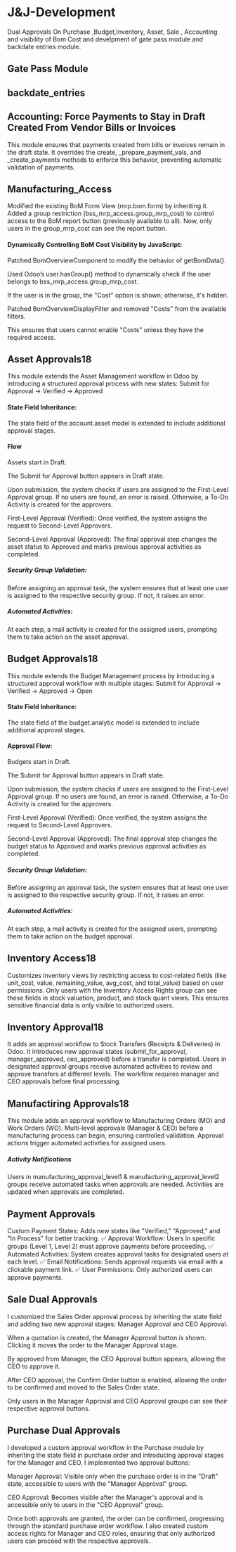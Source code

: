 # J&J-Development
Dual Approvals On Purchase ,Budget,Inventory, Asset, Sale , Accounting and visibility of Bom Cost and develpment of gate pass module and backdate entries module.

## Gate Pass Module


## backdate_entries


## Accounting: Force Payments to Stay in Draft Created From Vendor Bills or Invoices
This module ensures that payments created from bills or invoices remain in the draft state. It overrides the create, _prepare_payment_vals, and _create_payments methods to enforce this behavior, preventing automatic validation of payments.

## Manufacturing_Access
Modified the existing BoM Form View (mrp.bom.form) by inheriting it.
Added a group restriction (bss_mrp_access.group_mrp_cost) to control access to the BoM report button (previously available to all).
Now, only users in the group_mrp_cost can see the report button.

#### Dynamically Controlling BoM Cost Visibility by JavaScript:

Patched BomOverviewComponent to modify the behavior of getBomData().

Used Odoo’s user.hasGroup() method to dynamically check if the user belongs to bss_mrp_access.group_mrp_cost.

If the user is in the group, the "Cost" option is shown; otherwise, it's hidden.

Patched BomOverviewDisplayFilter and removed "Costs" from the available filters.

This ensures that users cannot enable "Costs" unless they have the required access.




## Asset Approvals18
This module extends the Asset Management workflow in Odoo by introducing a structured approval process with new states:
Submit for Approval → Verified → Approved 
#### State Field Inheritance: 
The state field of the account.asset model is extended to include additional approval stages.
#### Flow
Assets start in Draft.

The Submit for Approval button appears in Draft state.

Upon submission, the system checks if users are assigned to the First-Level Approval group. If no users are found, an error is raised. Otherwise, a To-Do Activity is created for the approvers.

First-Level Approval (Verified): Once verified, the system assigns the request to Second-Level Approvers.

Second-Level Approval (Approved): The final approval step changes the asset status to Approved and marks previous approval activities as completed.

##### Security Group Validation: 
Before assigning an approval task, the system ensures that at least one user is assigned to the respective security group. If not, it raises an error.

##### Automated Activities: 
At each step, a mail activity is created for the assigned users, prompting them to take action on the asset approval.






## Budget Approvals18
This module extends the Budget Management process by introducing a structured approval workflow with multiple stages:
Submit for Approval → Verified → Approved → Open
#### State Field Inheritance: 
The state field of the budget.analytic model is extended to include additional approval stages.
#### Approval Flow:
Budgets start in Draft.

The Submit for Approval button appears in Draft state.

Upon submission, the system checks if users are assigned to the First-Level Approval group. If no users are found, an error is raised. Otherwise, a To-Do Activity is created for the approvers.

First-Level Approval (Verified): Once verified, the system assigns the request to Second-Level Approvers.

Second-Level Approval (Approved): The final approval step changes the budget status to Approved and marks previous approval activities as completed.

##### Security Group Validation: 
Before assigning an approval task, the system ensures that at least one user is assigned to the respective security group. If not, it raises an error.
##### Automated Activities: 
At each step, a mail activity is created for the assigned users, prompting them to take action on the budget approval.




## Inventory Access18 
Customizes inventory views by restricting access to cost-related fields (like unit_cost, value, remaining_value, avg_cost, and total_value) based on user permissions. Only users with the Inventory Access Rights group can see these fields in stock valuation, product, and stock quant views. This ensures sensitive financial data is only visible to authorized users.





## Inventory Approval18
It adds an approval workflow to Stock Transfers (Receipts & Deliveries) in Odoo. It introduces new approval states (submit_for_approval, manager_approved, ceo_approved) before a transfer is completed. Users in designated approval groups receive automated activities to review and approve transfers at different levels. The workflow requires manager and CEO approvals before final processing.





## Manufactiring Approvals18
This module adds an approval workflow to Manufacturing Orders (MO) and Work Orders (WO). Multi-level approvals (Manager & CEO) before a manufacturing process can begin, ensuring controlled validation.
Approval actions trigger automated activities for assigned users.

##### Activity Notifications
Users in manufacturing_approval_level1 & manufacturing_approval_level2 groups receive automated tasks when approvals are needed.
Activities are updated when approvals are completed.




## Payment Approvals
Custom Payment States: Adds new states like "Verified," "Approved," and "In Process" for better tracking.
✅ Approval Workflow: Users in specific groups (Level 1, Level 2) must approve payments before proceeding.
✅ Automated Activities: System creates approval tasks for designated users at each level.
✅ Email Notifications: Sends approval requests via email with a clickable payment link.
✅ User Permissions: Only authorized users can approve payments.








## Sale Dual Approvals
I customized the Sales Order approval process by inheriting the state field and adding two new approval stages: Manager Approval and CEO Approval.

When a quotation is created, the Manager Approval button is shown. Clicking it moves the order to the Manager Approval stage.

By approved from Manager, the CEO Approval button appears, allowing the CEO to approve it.

After CEO approval, the Confirm Order button is enabled, allowing the order to be confirmed and moved to the Sales Order state.

Only users in the Manager Approval and CEO Approval groups can see their respective approval buttons.




## Purchase Dual Approvals 
I developed a custom approval workflow in the Purchase module by inheriting the state field in purchase.order and introducing approval stages for the Manager and CEO. I implemented two approval buttons:

Manager Approval: Visible only when the purchase order is in the "Draft" state, accessible to users with the "Manager Approval" group.

CEO Approval: Becomes visible after the Manager's approval and is accessible only to users in the "CEO Approval" group.

Once both approvals are granted, the order can be confirmed, progressing through the standard purchase order workflow. I also created custom access rights for Manager and CEO roles, ensuring that only authorized users can proceed with the respective approvals.









